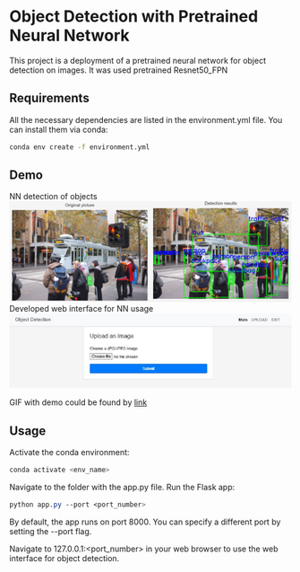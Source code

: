 # Object Detection with Pretrained Neural Network
This project is a deployment of a pretrained neural network for object detection on images.
It was used pretrained Resnet50_FPN
## Requirements
All the necessary dependencies are listed in the environment.yml file. 
You can install them via conda:

```bash
conda env create -f environment.yml
```

## Demo

NN detection of objects    
  ![The demo of NN detection](screens/detection_screen.png)
Developed web interface for NN usage
 ![web_interface](screens/web_screen.JPG)

GIF with demo could be found by [link](screens/demo_flask_cropped.gif)

## Usage
Activate the conda environment:
```php
conda activate <env_name>
```
Navigate to the folder with the app.py file.
Run the Flask app:

```css
python app.py --port <port_number>
```
By default, the app runs on port 8000. You can specify a different port by setting the --port flag.

Navigate to 127.0.0.1:<port_number> in your web browser to use the web interface for object detection.
